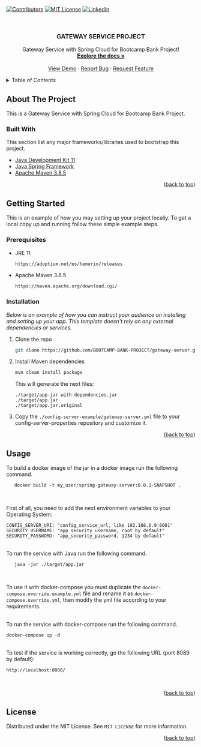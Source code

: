 <div id="top"></div>

<!--
*** Thanks for checking out the Best-README-Template. If you have a suggestion
*** that would make this better, please fork the repo and create a pull request
*** or simply open an issue with the tag "enhancement".
*** Don't forget to give the project a star!
*** Thanks again! Now go create something AMAZING! :D
-->


<!-- PROJECT SHIELDS -->
<!--
*** I'm using markdown "reference style" links for readability.
*** Reference links are enclosed in brackets [ ] instead of parentheses ( ).
*** See the bottom of this document for the declaration of the reference variables
*** for contributors-url, forks-url, etc. This is an optional, concise syntax you may use.
*** https://www.markdownguide.org/basic-syntax/#reference-style-links
-->

[![Contributors][contributors-shield]][contributors-url] <!--
[![Forks][forks-shield]][forks-url]
[![Stargazers][stars-shield]][stars-url]
[![Issues][issues-shield]][issues-url]
-->
[![MIT License][license-shield]][license-url]
[![LinkedIn][linkedin-shield]][linkedin-url]



<!-- PROJECT LOGO -->
<br />
<div align="center">

<!--
  <a href="https://github.com/othneildrew/Best-README-Template">
    <img src="images/logo.png" alt="Logo" width="80" height="80">
  </a>
-->

<h3 align="center">GATEWAY SERVICE PROJECT</h3>

  <p align="center">
    Gateway Service with Spring Cloud for Bootcamp Bank Project!
    <br />
    <a href="https://github.com/BOOTCAMP-BANK-PROJECT/gateway-server"><strong>Explore the docs »</strong></a>
    <br />
    <br />
    <a href="https://github.com/BOOTCAMP-BANK-PROJECT/gateway-server">View Demo</a>
    ·
    <a href="https://github.com/BOOTCAMP-BANK-PROJECT/gateway-server/issues">Report Bug</a>
    ·
    <a href="https://github.com/BOOTCAMP-BANK-PROJECT/gateway-server/issues">Request Feature</a>
  </p>
</div>



<!-- TABLE OF CONTENTS -->
<details>
  <summary>Table of Contents</summary>
  <ol>
    <li>
      <a href="#about-the-project">About The Project</a>
      <ul>
        <li><a href="#built-with">Built With</a></li>
      </ul>
    </li>
    <li>
      <a href="#getting-started">Getting Started</a>
      <ul>
        <li><a href="#prerequisites">Prerequisites</a></li>
        <li><a href="#installation">Installation</a></li>
      </ul>
    </li>
    <li><a href="#usage">Usage</a></li>
    <li><a href="#roadmap">Roadmap</a></li>
    <li><a href="#contributing">Contributing</a></li>
    <li><a href="#license">License</a></li>
    <li><a href="#contact">Contact</a></li>
    <li><a href="#acknowledgments">Acknowledgments</a></li>
  </ol>
</details>



<!-- ABOUT THE PROJECT -->
## About The Project

This is a Gateway Service with Spring Cloud for Bootcamp Bank Project.


### Built With

This section list any major frameworks/libraries used to bootstrap this project. 

* [Java Development Kit 11](https://adoptium.net/es/temurin/releases)
* [Java Spring Framework](https://spring.io/)
* [Apache Maven 3.8.5](https://maven.apache.org/download.cgi/)

<p align="right">(<a href="#top">back to top</a>)</p>


<!-- GETTING STARTED -->
## Getting Started

This is an example of how you may setting up your project locally.
To get a local copy up and running follow these simple example steps.

### Prerequisites

* JRE 11
  ```sh
  https://adoptium.net/es/temurin/releases
  ```

* Apache Maven 3.8.5
  ```sh
  https://maven.apache.org/download.cgi/
  ```

### Installation

_Below is an example of how you can instruct your audience on installing and setting up your app. This template doesn't rely on any external dependencies or services._

1. Clone the repo
   ```sh
   git clone https://github.com/BOOTCAMP-BANK-PROJECT/gateway-server.git
   ```
2. Install Maven dependencies
   ```sh
   mvn clean install package
   ```
   This will generate the next files:<br />

    ```
   ./target/app-jar-with-dependencies.jar
   ./target/app.jar
   ./target/app.jar.original
    ```

3. Copy the ```./config-server-example/gateway-server.yml``` file to your config-server-properties repository and customize it.
   

<p align="right">(<a href="#top">back to top</a>)</p>



<!-- USAGE EXAMPLES -->
## Usage

To build a docker image of the jar in a docker image run the following command.

```
   docker build -t my_user/spring-gateway-server:0.0.1-SNAPSHOT .
```
<br />

First of all, you need to add the next environment variables to your Operating System:

```
CONFIG_SERVER_URI: "config_service_url, like 192.168.0.9:8081"
SECURITY_USERNAME: "app_security_username, root by default"
SECURITY_PASSWORD: "app_security_password, 1234 by default"
```

<br />
To run the service with Java run the following command.

```
   java -jar ./target/app.jar
```
<br />

To use it with docker-compose you must duplicate the ```docker-compose.override.example.yml``` file and rename it as ```docker-compose.override.yml```,
then modify the yml file according to your requirements.


<br />
To run the service with docker-compose run the following command.

```
docker-compose up -d
```

<br />
To test if the service is working correctly, go the following URL (port 8089 by default):

```
http://localhost:8080/
```
<br />

<!--
_For more examples, please refer to the [Documentation](https://example.com)_
-->

<p align="right">(<a href="#top">back to top</a>)</p>


<!-- LICENSE -->
## License

Distributed under the MIT License. See `MIT LICENSE` for more information.

<p align="right">(<a href="#top">back to top</a>)</p>



<!-- CONTACT -->
<!--## Contact

Your Name - [@your_twitter](https://twitter.com/your_username) - email@example.com

Project Link: [https://github.com/your_username/repo_name](https://github.com/your_username/repo_name)

<p align="right">(<a href="#top">back to top</a>)</p>
-->



<!-- MARKDOWN LINKS & IMAGES -->
<!-- https://www.markdownguide.org/basic-syntax/#reference-style-links -->
[contributors-shield]: https://img.shields.io/github/contributors/BOOTCAMP-BANK-PROJECT/config-server.svg?style=for-the-badge
[contributors-url]: https://github.com/BOOTCAMP-BANK-PROJECT/gateway-server/graphs/contributors
<!--
[forks-shield]: https://img.shields.io/github/forks/othneildrew/Best-README-Template.svg?style=for-the-badge
[forks-url]: https://github.com/othneildrew/Best-README-Template/network/members
[stars-shield]: https://img.shields.io/github/stars/othneildrew/Best-README-Template.svg?style=for-the-badge
[stars-url]: https://github.com/othneildrew/Best-README-Template/stargazers
[issues-shield]: https://img.shields.io/github/issues/othneildrew/Best-README-Template.svg?style=for-the-badge
[issues-url]: https://github.com/othneildrew/Best-README-Template/issues
-->
[license-shield]: https://img.shields.io/github/license/othneildrew/Best-README-Template.svg?style=for-the-badge
[license-url]: https://github.com/BOOTCAMP-BANK-PROJECT/gateway-server/blob/main/LICENSE

[linkedin-shield]: https://img.shields.io/badge/-LinkedIn-black.svg?style=for-the-badge&logo=linkedin&colorB=555
[linkedin-url]: https://www.linkedin.com/in/samuel14luis/